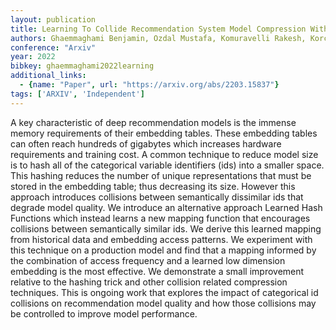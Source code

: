 ```yaml
---
layout: publication
title: Learning To Collide Recommendation System Model Compression With Learned Hash Functions
authors: Ghaemmaghami Benjamin, Ozdal Mustafa, Komuravelli Rakesh, Korchev Dmitriy, Mudigere Dheevatsa, Nair Krishnakumar, Naumov Maxim
conference: "Arxiv"
year: 2022
bibkey: ghaemmaghami2022learning
additional_links:
  - {name: "Paper", url: "https://arxiv.org/abs/2203.15837"}
tags: ['ARXIV', 'Independent']
---
```

A key characteristic of deep recommendation models is the immense memory requirements of their embedding tables. These embedding tables can often reach hundreds of gigabytes which increases hardware requirements and training cost. A common technique to reduce model size is to hash all of the categorical variable identifiers (ids) into a smaller space. This hashing reduces the number of unique representations that must be stored in the embedding table; thus decreasing its size. However this approach introduces collisions between semantically dissimilar ids that degrade model quality. We introduce an alternative approach Learned Hash Functions which instead learns a new mapping function that encourages collisions between semantically similar ids. We derive this learned mapping from historical data and embedding access patterns. We experiment with this technique on a production model and find that a mapping informed by the combination of access frequency and a learned low dimension embedding is the most effective. We demonstrate a small improvement relative to the hashing trick and other collision related compression techniques. This is ongoing work that explores the impact of categorical id collisions on recommendation model quality and how those collisions may be controlled to improve model performance.
